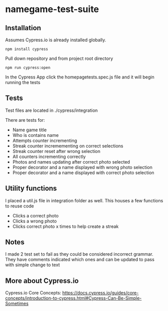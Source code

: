# namegame-test-suite

## Installation
Assumes Cypress.io is already installed globally.


```shell
npm install cypress
```

Pull down repository and from project root directory

```shell
npm run cypress:open
```

In the Cypress App click the homepagetests.spec.js file and it will begin running the tests

## Tests
Test files are located in ./cypress/integration

There are tests for:
- Name game title
- Who is contains name
- Attempts counter incrementing
- Streak counter incremementing on correct selections
- Streak counter reset after wrong selection
- All counters incrementing correctly
- Photos and names updating after correct photo selected
- Proper decorator and a name displayed with wrong photo selection
- Proper decorator and a name displayed with correct photo selection

## Utility functions
I placed a util.js file in integration folder as well. This houses a few functions to reuse code
- Clicks a correct photo
- Clicks a wrong photo
- Clicks correct photo x times to help create a streak


## Notes
I made 2 test set to fail as they could be considered incorrect grammar.
They have comments indicated which ones and can be updated to pass with simple change to text

## More about Cypress.io
Cypress.io Core Concepts:
https://docs.cypress.io/guides/core-concepts/introduction-to-cypress.html#Cypress-Can-Be-Simple-Sometimes
